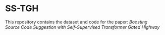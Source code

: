 # SS-TGH
This repository contains the dataset and code for the paper: _Boosting Source Code Suggestion with Self-Supervised Transformer Gated Highway_
